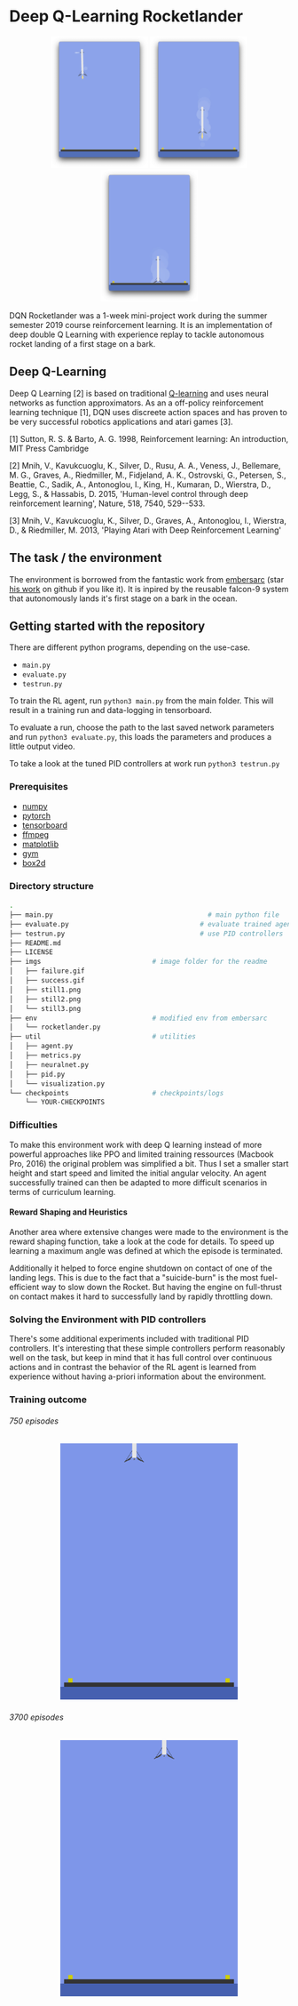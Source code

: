 # Deep Q-Learning Rocketlander

<p align="center">
  <img src="https://github.com/mrernst/dqn_rocketlander/blob/main/imgs/rocket1.png" width="175">
  <img src="https://github.com/mrernst/dqn_rocketlander/blob/main/imgs/rocket2.png" width="175">
  <img src="https://github.com/mrernst/dqn_rocketlander/blob/main/imgs/rocket3.png" width="175">
  
DQN Rocketlander was a 1-week mini-project work during the summer semester 2019 course reinforcement learning. It is an implementation of deep double Q Learning with experience replay to tackle autonomous rocket landing of a first stage on a bark.

## Deep Q-Learning

Deep Q Learning [2] is based on traditional [Q-learning](https://en.wikipedia.org/wiki/Q-learning) and uses neural networks as function approximators. As an a off-policy reinforcement learning technique [1], DQN uses discreete action spaces and has proven to be very successful robotics applications and atari games [3].


[1] Sutton, R. S. & Barto, A. G. 1998, Reinforcement learning: An introduction, MIT Press Cambridge

[2] Mnih, V., Kavukcuoglu, K., Silver, D., Rusu, A. A., Veness, J., Bellemare, M. G., Graves, A., Riedmiller, M., Fidjeland, A. K., Ostrovski, G., Petersen, S., Beattie, C., Sadik, A., Antonoglou, I., King, H., Kumaran, D., Wierstra, D., Legg, S., & Hassabis, D. 2015, 'Human-level control through deep reinforcement learning', Nature, 518, 7540, 529--533.

[3] Mnih, V., Kavukcuoglu, K., Silver, D., Graves, A., Antonoglou, I., Wierstra, D., & Riedmiller, M. 2013, 'Playing Atari with Deep Reinforcement Learning'


## The task / the environment

The environment is borrowed from the fantastic work from [embersarc](https://github.com/EmbersArc/) (star [his work](https://github.com/EmbersArc/gym-rocketlander) on github if you like it). It is inpired by the reusable falcon-9 system that autonomously lands it's first stage on a bark in the ocean.



## Getting started with the repository

There are different python programs, depending on the use-case. 

*  `main.py`
*  `evaluate.py`
*  `testrun.py`


To train the RL agent, run `python3 main.py` from the main folder. This will result in a training run and data-logging in tensorboard.

To evaluate a run, choose the path to the last saved network parameters and run `python3 evaluate.py`, this loads the parameters and produces a little output video.

To take a look at the tuned PID controllers at work run `python3 testrun.py`


### Prerequisites

* [numpy](http://www.numpy.org/)
* [pytorch](https://pytorch.org)
* [tensorboard](https://www.tensorflow.org)
* [ffmpeg](https://ffmpeg.org/)
* [matplotlib](https://matplotlib.org/)
* [gym](https://gym.openai.com/)
* [box2d](https://box2d.org/)


### Directory structure

```bash
.
├── main.py   								      # main python file
├── evaluate.py    							    # evaluate trained agent
├── testrun.py      						    # use PID controllers
├── README.md
├── LICENSE
├── imgs                            # image folder for the readme
│	├── failure.gif
│	├── success.gif
│	├── still1.png
│	├── still2.png
│	└── still3.png
├── env                           	# modified env from embersarc
│	└── rocketlander.py
├── util                           	# utilities
│	├── agent.py
│	├── metrics.py
│	├── neuralnet.py
│	├── pid.py
│	└── visualization.py
└── checkpoints                     # checkpoints/logs
	└── YOUR-CHECKPOINTS


```

### Difficulties

To make this environment work with deep Q learning instead of more powerful approaches like PPO and limited training ressources (Macbook Pro, 2016) the original problem was simplified a bit. Thus I set a smaller start height and start speed and limited the initial angular velocity. An agent successfully trained can then be adapted to more difficult scenarios in terms of curriculum learning.

#### Reward Shaping and Heuristics

Another area where extensive changes were made to the environment is the reward shaping function, take a look at the code for details. To speed up learning a maximum angle was defined at which the episode is terminated.

Additionally it helped to force engine shutdown on contact of one of the landing legs. This is due to the fact that a "suicide-burn" is the most fuel-efficient way to slow down the Rocket. But having the engine on full-thrust on contact makes it hard to successfully land by rapidly throttling down.

### Solving the Environment with PID controllers

There's some additional experiments included with traditional PID controllers. It's interesting that these simple controllers perform reasonably well on the task, but keep in mind that it has full control over continuous actions and in contrast the behavior of the RL agent is learned from experience without having a-priori information about the environment.


### Training outcome

###### 750 episodes
<p align="center">
<img src="https://github.com/mrernst/dqn_rocketlander/blob/main/imgs/failure.gif" width="320">

###### 3700 episodes
<p align="center">
<img src="https://github.com/mrernst/dqn_rocketlander/blob/main/imgs/success.gif" width="320">
